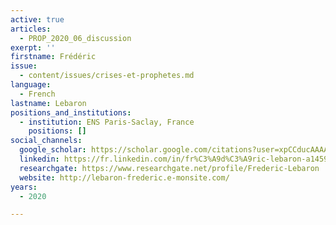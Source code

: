 ```yaml
---
active: true
articles:
  - PROP_2020_06_discussion
exerpt: ''
firstname: Frédéric
issue:
  - content/issues/crises-et-prophetes.md
language:
  - French
lastname: Lebaron
positions_and_institutions:
  - institution: ENS Paris-Saclay, France
    positions: []
social_channels:
  google_scholar: https://scholar.google.com/citations?user=xpCCducAAAAJ&hl=en
  linkedin: https://fr.linkedin.com/in/fr%C3%A9d%C3%A9ric-lebaron-a1459038
  researchgate: https://www.researchgate.net/profile/Frederic-Lebaron
  website: http://lebaron-frederic.e-monsite.com/
years:
  - 2020

---
```

